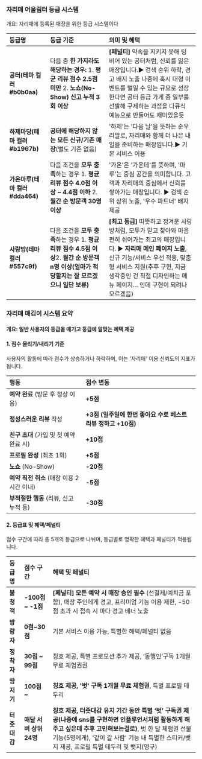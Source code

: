 ### **자리매 어울림터 등급 시스템**

개요: 자리매에 등록된 매장을 위한 등급 시스템이다

| 등급명 | 등급 기준 | 의미 및 혜택 |
| :---- | :---- | :---- |
| **공터(테마 컬러 \#b0b0aa)** | 다음 중 **한 가지라도 해당하는 경우:** 1\. **평균 리뷰 점수 2.5점 미만** 2\. **노쇼(No-Show) 신고 누적 3회 이상** | **\[페널티\]** 약속을 지키지 못해 텅 비어 있는 공터처럼, 신뢰를 잃은 매장입니다.▶ 검색 순위 하락, 경고 배지 노출 나중에 혹시 대형 이벤트를 벌일 수 있는 규모로 성장한다면 공터 등급 가게 중 일부를 선발해 구제하는 과정을 다큐식 예능으로 만들어도 재미있을듯 |
| **하제마당(테마 컬러 \#b1967b)**  | **공터에 해당하지 않는 모든 신규/기존 매장**(별도 기준 없음) | '하제'는 '다음 날'을 뜻하는 순우리말로, 자리매와 함께 더 나은 내일을 준비하는 매장입니다.▶ 기본 서비스 이용 |
| **가온마루(테마 컬러 \#dda464)** | 다음 조건을 **모두 충족**하는 경우 1\. **평균 리뷰 점수 4.0점 이상 \~ 4.4점 이하** 2\. **월간 순 방문객 30명 이상** | '가온'은 '가운데'를 뜻하며, '마루'는 중심 공간을 의미합니다. 고객과 자리매의 중심에서 신뢰를 쌓아가는 매장입니다. ▶ 검색 순위 상위 노출, '우수 파트너' 배지 제공 |
| **사랑방(테마 컬러 \#557c9f)** | 다음 조건을 **모두 충족**하는 경우 1\. **평균 리뷰 점수 4.5점 이상**2\. **월간 순 방문객 n명 이상(얼마가 적당할지는 잘 모르겠으니 일단 보류)** | **\[최고 등급\]** 따뜻하고 정겨운 사랑방처럼, 모두가 믿고 찾아와 마음 편히 쉬어가는 최고의 매장입니다. ▶ **자리매 메인 페이지 노출**, 신규 기능/서비스 우선 적용, 맞춤형 서비스 지원(추후 구현, 지금 생각중인 건 직접 디자인하는 메뉴 페이지… 인데 구현이 되려나 모르겠음) |

### **자리매 매김이 시스템 요약**

#### **개요: 일반 사용자의 등급을 매기고 등급에 알맞는 혜택 제공**

#### **1\. 점수 올리기/내리기 기준**

사용자의 활동에 따라 점수가 상승하거나 하락하며, 이는 '자리매' 이용 신뢰도의 지표가 됩니다.

| 행동 | 점수 변동 |
| :---- | :---- |
| **예약 완료** (방문 후 정상 이용) | **\+5점** |
| **정성스러운 리뷰** 작성 | **\+3점 (일주일에 한번 좋아요 수로 베스트 리뷰 정하고 \+10점)** |
| **친구 초대** (가입 및 첫 예약 완료 시) | **\+10점** |
| **프로필 완성** (최초 1회) | **\+5점** |
| **노쇼** (No-Show) | **\-20점** |
| **예약 직전 취소** (매장 이용 2시간 이내) | **\-5점** |
| **부적절한 행동** (리뷰, 신고 누적 등) | **\-30점** |

#### **2\. 등급표 및 혜택/페널티**

점수 구간에 따라 총 5개의 등급으로 나뉘며, 등급별로 명확한 혜택과 페널티가 적용됩니다.

| 등급명 | 점수 구간 | 혜택 및 페널티 |
| :---- | :---- | :---- |
| **불청객** | **\-100점 \~ \-1점** | **\[페널티\] 모든 예약 시 매장 승인 필수** (선결제/예치금 포함), 매장 주인에게 경고, 프리미엄 기능 이용 제한, \-50점 초과 시 접속 시 마다 경고 배너 노출 |
| **방랑자** | **0점\~30점** | 기본 서비스 이용 가능, 특별한 혜택/페널티 없음 |
| **정착자** | **30점 \~ 99점** | 칭호 제공, 특별 프로모션 추가 제공, ‘동행인’구독 1개월 무료 체험권권 |
| **땅지기** | **100점 \~** | **칭호 제공, '벗' 구독 1개월 무료 체험권**, 특별 프로필 테두리 |
| **터줏대감** | **매달 서버 상위 24명** | **칭호 제공, 터줏대감 유지 기간 동안 특별 ‘벗’ 구독권 제공(나중에 sns를 구현하면 인플루언서처럼 활동하게 해 주고 싶은데 추후 고민해보는걸로)**, 벗 한 달 체험권 선물 기능(5명에게), '같이 갈 사람' 기능 내 특별한 스티커/뱃지 제공, 프로필 특별 테두리 및 뱃지(영구) |


